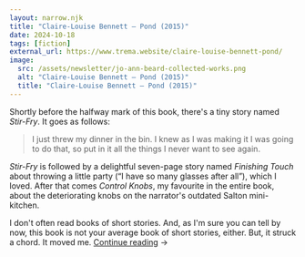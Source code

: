```yaml
---
layout: narrow.njk
title: "Claire-Louise Bennett – Pond (2015)"
date: 2024-10-18
tags: [fiction]
external_url: https://www.trema.website/claire-louise-bennett-pond/
image:
  src: /assets/newsletter/jo-ann-beard-collected-works.png
  alt: "Claire-Louise Bennett – Pond (2015)"
  title: "Claire-Louise Bennett – Pond (2015)"
---
```


Shortly before the halfway mark of this book, there's a tiny story named _Stir-Fry_. It goes as follows:

> I just threw my dinner in the bin. I knew as I was making it I was going to do that, so put in it all the things I never want to see again.

_Stir-Fry_ is followed by a delightful seven-page story named _Finishing Touch_ about throwing a little party (“I have so many glasses after all”), which I loved. After that comes _Control Knobs_, my favourite in the entire book, about the deteriorating knobs on the narrator's outdated Salton mini-kitchen. 

I don't often read books of short stories. And, as I'm sure you can tell by now, this book is not your average book of short stories, either. But, it struck a chord. It moved me. <a href="{{ external_url }}" title="Read my recommendation for Orbital by Samantha Harvey." rel="external" target="_blank">Continue reading</a> →